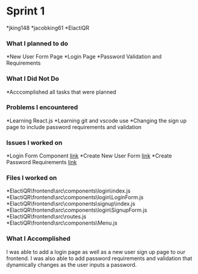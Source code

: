 # Sprint 1

*jking148
*jacobking61
*ElactiQR

### What I planned to do

*New User Form Page
*Login Page
*Password Validation and Requirements

### What I Did Not Do

*Acccomplished all tasks that were planned

### Problems I encountered

*Learning React.js
*Learning git and vscode use
*Changing the sign up page to include password requirements and validation

### Issues I worked on

*Login Form Component [link](https://github.com/ElastiQR/ElastiQR/issues/17)
*Create New User Form [link](https://github.com/ElastiQR/ElastiQR/issues/23)
*Create Password Requirements [link](https://github.com/ElastiQR/ElastiQR/issues/30)

### Files I worked on

*ElactiQR\frontend\src\components\login\index.js
*ElactiQR\frontend\src\components\login\LoginForm.js
*ElactiQR\frontend\src\components\signup\index.js
*ElactiQR\frontend\src\components\login\SignupForm.js
*ElactiQR\frontend\src\routes.js
*ElactiQR\frontend\src\components\Menu.js

### What I Accomplished

I was able to add a login page as well as a new user sign up page to our frontend. I was also able to add password requirements and validation that dynamically changes as the user inputs a password.